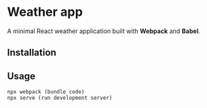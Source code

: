 # Weather app

A minimal React weather application built with **Webpack** and **Babel**.
## Installation

## Usage

```
npx webpack (bundle code)
npx serve (run development server)
```



